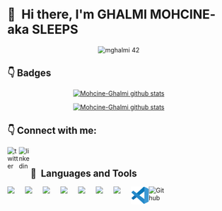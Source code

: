 # 👋 &nbsp;Hi there, I'm GHALMI MOHCINE- aka SLEEPS

<p align="center">
<img src="https://badge.mediaplus.ma/binary/mghalmi" alt="mghalmi 42" align="center" style="left: 50%"/>
</p>

## 👇 Badges

<p align="center">
  <a href="https://github.com/Mohcine-Ghalmi"><img src="https://github-readme-stats.vercel.app/api?username=Mohcine-Ghalmi&hide_border=true&show_icons=true" alt="Mohcine-Ghalmi github stats"></a>
</p>
  
<p align="center">
<a href="https://github.com/Mohcine-Ghalmi"><img src="https://github-readme-stats.vercel.app/api/top-langs/?username=Mohcine-Ghalmi&layout=compact&hide_border=true&theme=dracula" alt="Mohcine-Ghalmi github stats"></a>
</p>


## 👇 Connect with me:

<a href="https://twitter.com/ghalmi_mohcine" target="blank"><img align="left" width="26px" alt="twitter" src="https://img.icons8.com/ios-filled/50/000000/twitter.png"/><a/>
 
 
<a href="https://www.linkedin.com/in/mohcine-ghalmi-759a12209/" target="blank"><img align="left" width="26px" alt="linkedin" src="https://img.icons8.com/ios-filled/50/000000/linkedin.png"/><a/>

<br/>

## 🧰 &nbsp;Languages and Tools

<img width="40px" align="left" src="https://www.vectorlogo.zone/logos/gnu_bash/gnu_bash-icon.svg" />
  
<img width="40px" align="left" src="https://cdn.jsdelivr.net/gh/devicons/devicon/icons/javascript/javascript-original.svg" />

<img width="40px" align="left" src="https://cdn.jsdelivr.net/gh/devicons/devicon/icons/html5/html5-original-wordmark.svg" />

<img width="40px" align="left" src="https://cdn.jsdelivr.net/gh/devicons/devicon/icons/css3/css3-original-wordmark.svg" />

<img width="40px" align="left" src="https://cdn.jsdelivr.net/gh/devicons/devicon/icons/git/git-original.svg" />

<img width="40px" align="left" src="https://cdn.jsdelivr.net/gh/devicons/devicon/icons/c/c-original.svg" />

<img width="40px" align="left" src="https://cdn.jsdelivr.net/gh/devicons/devicon/icons/cplusplus/cplusplus-original.svg" />
  
 <img  src="https://raw.githubusercontent.com/devicons/devicon/1119b9f84c0290e0f0b38982099a2bd027a48bf1/icons/vscode/vscode-original.svg" alt="VSCode" width="40px" align="left"/>
  
 <img width="40px" align="left" src="https://github.com/CyrisXD/CyrisXD/raw/master/assets/Github.png" alt="Github"/> 
